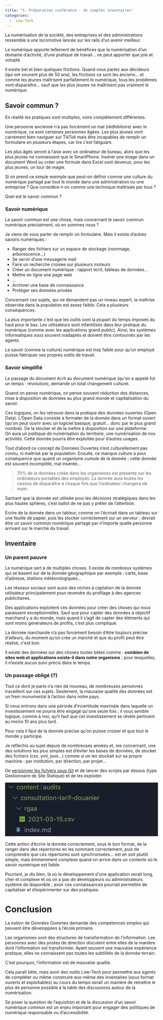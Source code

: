 ```yaml
---
title: "5. Préparation conférence - de simples inventaires"
categories:
  -  Low-Tech
---
```


La numérisation de la société, des entreprises et des administrations ressemble à une locomotive lancée sur les rails d’un avenir meilleur.

Le numérique apporte tellement de bénéfices que la numérisation d’un domaine d’activité, d’une pratique de travail… ne peut apporter que joie et volupté. 

Il existe bel et bien quelques frictions. Quand vous parlez aux décideurs (qui ont souvent plus de 50 ans), les frictions ce sont les anciens… et comme les jeunes maîtrisent parfaitement le numérique, tous les problèmes vont disparaître… sauf que les plus jeunes ne maîtrisent pas vraiment le numérique.

## Savoir commun ?

En réalité les pratiques sont multiples, voire complètement différentes.

Une personne ancienne n’a pas forcément un mal (rédhibitoire) avec le numérique, ce sont certaines personnes âgées. Les plus jeunes vont carrément bien naviguer sur TikTok mais être incapables de remplir un formulaire en plusieurs étapes, car lire c’est fatiguant.

Les plus âgés seront à l’aise avec un ordinateur de bureau, alors que les plus jeunes ne connaissent que le SmartPhone. Insérer une image dans un document Word ou créer une formule dans Excel sont devenus, pour les plus jeunes, un tour de magie.

Si on prend ce simple exemple que peut-on définir comme une culture du numérique partagé par tout le monde dans une administration ou une entreprise ? Que considère-t-on comme une technique maîtrisée par tous ?

Quel est le savoir commun ?

### Savoir numérique

Le savoir commun est une chose, mais concernant le savoir commun numérique précisément, où en sommes nous ?

Je viens de vous parler de remplir un formulaire. Mais il existe d’autres savoirs numériques :

 * Ranger des fichiers sur un espace de stockage (nommage, arborescence…)
 * Se servir d’une messagerie mail
 * Faire un recherche croisée sur plusieurs moteurs
 * Créer un document numérique : rapport écrit, tableau de données…
 * Mettre en ligne une page web
 * …
 * Archiver une base de connaissance
 * Protéger ses données privées

Concernant ces sujets, qui ne demandent pas un niveau expert, la maîtrise observée dans la population est assez faible. Cela a plusieurs conséquences.

La plus importante c'est que les outils sont la plupart du temps imposés du haut pour le bas. Les utilisateurs sont infantilisés dans leur pratique du numérique (comme avec les applications grand public). Ainsi, les systèmes informatiques sous souvent inadaptés et doivent être contournés par les agents.

Le savoir (comme la culture) numérique est trop faible pour qu’un employé puisse fabriquer ses propres outils de travail.

### Savoir simplifié

Le passage du document écrit au document numérique (qu'on a appelé fut un temps : révolution), demande un total changement culturel.

Quand on pense numérique, on pense souvent réduction des distances, mise à disposition de données au plus grand monde et capitalisation du savoir.

Ces logiques, on les retrouve dans la pratique des données ouvertes (Open Data). L’Open Data consiste à formater de la donnée dans un format ouvert (qu'on peut ouvrir avec un logiciel basique, gratuit… donc par le plus grand nombre). De la stocker et de la mettre à disposition sur une plateforme.   
On aura un politique de numérisation du territoire, une numérisation de nos activités. Cette donnée pourra être exploitée pour d’autres usages.

Tout d’abord ce concept de Données Ouvertes n’est culturellement pas connu, ni maîtrisé par la population. Ensuite, ce manque culture a pour conséquence que quand un organisme cumule de la donnée ; cette donnée est souvent incomplète, mal insérée… 

> 70% de la données créée dans les organismes est présente sur les ordinateurs portables des employés. La donnée aura toutes les raisons de disparaître à chaque fois que l’ordinateur changera de main.

Sachant que la donnée est utilisée pour les décisions stratégiques dans les plus hautes sphères, c’est ballot de ne pas y prêter de l’attention.

Écrire de la donnée dans un tableur, comme on l'écrirait dans un tableau sur une feuille de papier, puis les stocker correctement sur un serveur ; devrait être un savoir commun numérique partagé par n’importe quelle personne arrivant sur le marché du travail.

## Inventaire

### Un parent pauvre

Le numérique sert à de multiples choses. Il existe de nombreux systèmes qui se basent sur de la donnée géographique par exemple : carte, base d’adresse, stations météorologiques… 

Les réseaux sociaux sont aussi des niches à captation de la donnée utilisateur principalement pour revendre du profilage à des agences publicitaires.

Des applications exploitent ces données pour créer des choses qui nous paraissent exceptionnelles. Sauf que pour capter des données à objectif marchand y a du monde, mais quand il s’agit de capter des éléments qui sont moins générateurs de profits, c’est plus compliqué.

La donnée marchande n’a pas forcément besoin d’être toujours précise d’ailleurs, du moment qu’on crée un marché et que du profit peut être réalisé, c'est bon.

Il existe des données sur des choses toutes bêtes comme : **combien de sites web et applications existe-il dans notre organisme** ; pour lesquelles, il n’existe aucun suivi précis dans le temps.

### Un passage obligé (?)

Tout ce dont je parle n’a rien de nouveau, de nombreuses personnes travaillent sur ces sujets. Seulement, la mauvaise qualité des données est un frein monumental à l’action dans notre pays.

Si nous entrons dans une période d’incertitude maximale dans laquelle un investissement ne pourra être engagé qu'une seule fois ; il vous semble logique, comme à moi, qu‘il faut que cet investissement se révèle pertinent au moins 10 ans plus tard.

Pour cela il faut de la donnée précise qu’on puisse croiser et que tout le monde y participe.

Je réfléchis au sujet depuis de nombreuses années et, me concernant, une des solutions les plus simples est d’éviter les bases de données, de stocker des fichiers (csv, yml, json…) comme si on les stockait sur sa propre machine : par institution, par direction, par projet…

De [versionner les fichiers sous Git](https://markdown.data-ensta.fr/s/introduction-versioning-git) et de lancer des scripts par dessus (type Gestionnaire de Site Statique) et de les exploiter.

![Exemple d’arborescence de stockage de fichier - Frago](/assets/illustration-arbo.png)

Cette action d’écrire la donnée correctement, sous le bon format, de la ranger dans des répertoires en les nommant correctement, puis de comprendre que ces répertoires sont synchronisées… est en soit plutôt simple, mais éminemment complexe quand on arrive dans un contexte où le savoir numérique est faible.

Pourtant, je dis bien, là où le développement d'une application serait long, cher et complexe et où on a pas de développeurs ou administrateurs système de disponible ; avoir ces connaissances pourrait permettre de capitaliser et d’expérimenter sur des pratiques.

# Conclusion

La notion de Données Ouvertes demande des compétences simples qui peuvent être développées à l’école primaire.

Les organismes sont des structures de transformation de l’information. Les personnes avec des postes de direction discutent entre elles de la manière dont l’information est transformée. Ayant souvent une mauvaise expérience pratique, elles ne connaissent pas toutes les subtilités de la donnée terrain.

C’est pourquoi, l’information est de mauvaise qualité.

Cela paraît bête, mais avoir des outils Low-Tech pour permettre aux agents de compléter ou même construire eux-même des inventaires (sous format ouverts et exploitables) au cours du temps serait un manière de remettre le plus de personne possible à la table des discussions autour de la numérisation.

Se poser la question de l’aquisition et de la discussion d’un savoir numérique commun est un enjeu important pour engager des politiques de numérique responsable ou d’accessibilité.



